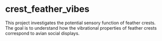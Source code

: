 # crest_feather_vibes
This project investigates the potential sensory function of feather crests. The goal is to understand how the vibrational properties of feather crests correspond to avian social displays.